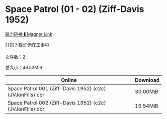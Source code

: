 # Space Patrol (01 - 02) (Ziff-Davis 1952)

[磁力链接⬇Magnet Link](magnet:?xt=urn:btih:008aa0c810d593d71c70734bdb6e1d4178214617&dn=Space%20Patrol%20%2801%20-%2002%29%20%28Ziff-Davis%201952%29)

打包下载📦仍在工事中

文件数：2

总大小：46.53MiB

Online | Download
--- | ---
Space Patrol 001 (Ziff-Davis 1952) (c2c) (JVJonFills).cbr | 30.00MiB
Space Patrol 002 (Ziff-Davis 1952) (c2c) (JVJonFills).cbr | 16.54MiB